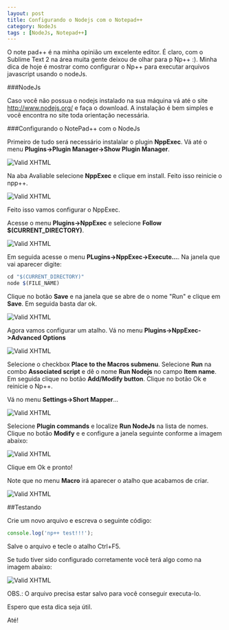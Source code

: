 ```yaml
---
layout: post
title: Configurando o Nodejs com o Notepad++
category: NodeJs
tags : [NodeJs, Notepad++]
---
```


O note pad++ é na minha opinião um excelente editor. É claro, com o Sublime Text 2 na área muita gente deixou de olhar para p Np++ :). Minha dica de hoje é mostrar como configurar o Np++ para executar arquivos javascript usando o nodeJs.

###NodeJs

Caso você não possua o nodejs instalado na sua máquina vá até o site http://www.nodejs.org/ e faça o download. A instalação é bem simples e você encontra no site toda orientação necessária.

###Configurando o NotePad++ com o NodeJs

Primeiro de tudo será necessário instalalar o plugin **NppExec**. Vá até o menu **Plugins->Plugin Manager->Show Plugin Manager**.

![Valid XHTML](/images/npp_node/menu.png)

Na aba Avaliable selecione **NppExec** e clique em install. Feito isso reinicie o npp++.

![Valid XHTML](/images/npp_node/install.png)

Feito isso vamos configurar o NppExec.

Acesse o menu **Plugins->NppExec** e selecione **Follow $(CURRENT_DIRECTORY)**.

![Valid XHTML](/images/npp_node/current_dir.png)

Em seguida acesse o menu **PLugins->NppExec->Execute...**. Na janela que vai aparecer digite:

```javascript
cd "$(CURRENT_DIRECTORY)"
node $(FILE_NAME)
```

Clique no botão **Save** e na janela que se abre de o nome "Run" e clique em **Save**. Em seguida basta dar ok.

![Valid XHTML](/images/npp_node/execute.png)

Agora vamos configurar um atalho. Vá no menu **Plugins->NppExec->Advanced Options**

![Valid XHTML](/images/npp_node/advanced_options.png)

Selecione o checkbox **Place to the Macros submenu**. Selecione **Run** na combo **Associated script** e dê o nome **Run Nodejs** no campo **Item name**. Em seguida clique no botão **Add/Modify button**. Clique no botão Ok e reinicie o Np++.

Vá no menu **Settings->Short Mapper**...

![Valid XHTML](/posts/img/npp_node/advanced_options2.png)

Selecione **Plugin commands** e localize **Run NodeJs** na lista de nomes. Clique no botão **Modify** e e configure a janela seguinte conforme a imagem abaixo:

![Valid XHTML](/images/npp_node/shortcut.png)

Clique em Ok e pronto!

Note que no menu **Macro** irá aparecer o atalho que acabamos de criar.

![Valid XHTML](/images/npp_node/menu2.png)

##Testando

Crie um novo arquivo e escreva o seguinte código:

```javascript
console.log('np++ test!!!');
```

Salve o arquivo e tecle o atalho Ctrl+F5.

Se tudo tiver sido configurado corretamente você terá algo como na imagem abaixo:

![Valid XHTML](/images/npp_node/fim.png)

OBS.: O arquivo precisa estar salvo para você conseguir executa-lo.

Espero que esta dica seja útil.

Até!
